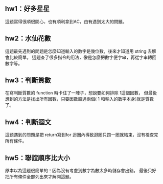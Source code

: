 ## hw1：好多星星

這題寫得很順很開心，也有順利拿到AC，由有遇到太大的問題。

## hw2：水仙花數

這題最先遇到的問題是怎麼知道輸入的數字是幾位數，後來才知道用 string 去解會比較簡單。
這題查了很多指令的用法，像是怎麼把數字便字串，再從字串轉回數字等。

## hw3：判斷質數

在寫判斷質數的 function 時卡住了一陣子，想說要如何排除 1這個因數，
但最後想到的方法是找出所有因數，只要因數超過兩個( 1 和輸入的數字本身)就是質數了。

## hw4：判斷迴文

這題遇到的問題是把 return寫到for 迴圈內導致迴圈只跑一圈就結束，沒有檢查完所有條件。

## hw5：聯誼順序比大小

原本以為這題很簡單的！因為沒有考慮到數字為數太多時儲存會出錯，
最後只好把所有條件全部列出來才解開這題。
